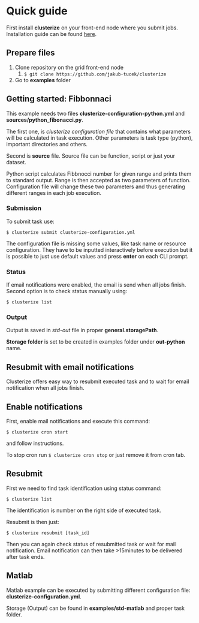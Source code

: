# Quick guide

First install **clusterize** on your front-end node where you submit jobs. Installation
guide can be found [here](../README.md#installation).

## Prepare files

1. Clone repository on the grid front-end node
    1. ```$ git clone https://github.com/jakub-tucek/clusterize```
2. Go to **examples** folder

## Getting started: Fibbonnaci

This example needs two files **clusterize-configuration-python.yml**
and **sources/python_fibonacci.py**.

The first one, is *clusterize configuration file* that contains what parameters
will be calculated in task execution. Other parameters is task type (python),
important directories and others.

Second is **source** file. Source file can be function, script or just your dataset.

Python script calculates Fibbnocci number for given range and prints them to standard
output. Range is then accepted as two parameters of function.
Configuration file will change these two parameters and thus generating different ranges
in each job execution.

 
### Submission

To submit task use:

```
$ clusterize submit clusterize-configuration.yml
```

The configuration file is missing some values, like task name or resource configuration.
They have to be inputted interactively before execution but it is possible to just
use default values and press **enter** on each CLI prompt.

### Status

If email notifications were enabled, the email is send when all jobs finish.
Second option is to check status manually using:

```
$ clusterize list
```

### Output

Output is saved in *std-out* file in proper **general.storagePath**. 

**Storage folder** is set to be created in examples folder under **out-python** name.

## Resubmit with email notifications

Clusterize offers easy way to resubmit executed task and to wait for email notification
when all jobs finish.


## Enable notifications
First, enable mail notifications and execute this command:

```
$ clusterize cron start
```

and follow instructions.

To stop cron run ```$ clusterize cron stop``` or just remove it from cron tab.

## Resubmit

First we need to find task identification using status command:
```
$ clusterize list
```

The identification is number on the right side of executed task.

Resubmit is then just:
```
$ clusterize resubmit [task_id]
``` 

Then you can again check status of resubmitted task or wait for mail notification.
Email notification can then take >15minutes to be delivered after task ends.

## Matlab

Matlab example can be executed by submitting different configuration file:
**clusterize-configuration.yml**.

Storage (Output) can be found in **examples/std-matlab** and proper task folder.